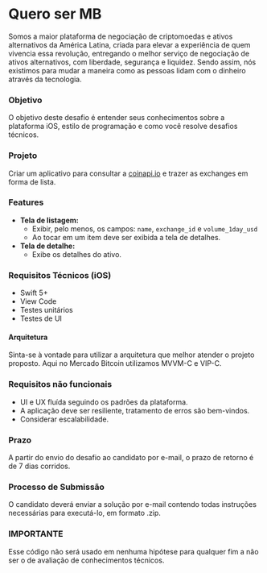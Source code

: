 # Quero ser MB

Somos a maior plataforma de negociação de criptomoedas e ativos alternativos da América Latina, criada para elevar a experiência de quem vivencia essa revolução, entregando o melhor serviço de negociação de ativos alternativos, com liberdade, segurança e liquidez. Sendo assim, nós existimos para mudar a maneira como as pessoas lidam com o dinheiro através da tecnologia.

### Objetivo

O objetivo deste desafio é entender seus conhecimentos sobre a plataforma iOS, estilo de programação e como você resolve desafios técnicos.

### Projeto
Criar um aplicativo para consultar a [coinapi.io](https://docs.coinapi.io/#list-all-exchanges) e trazer as exchanges em forma de lista.

### Features
-   **Tela de listagem:**
    - Exibir, pelo menos, os campos: `name`, `exchange_id` e `volume_1day_usd`
    - Ao tocar em um item deve ser exibida a tela de detalhes.
-   **Tela de detalhe:**
    - Exibe os detalhes do ativo.

### Requisitos Técnicos (iOS)
- Swift 5+
- View Code
- Testes unitários
- Testes de UI

#### Arquitetura

Sinta-se à vontade para utilizar a arquitetura que melhor atender o projeto proposto. Aqui no Mercado Bitcoin utilizamos MVVM-C e VIP-C.

### Requisitos não funcionais

- UI e UX fluída seguindo os padrões da plataforma.
- A aplicação deve ser resiliente, tratamento de erros são bem-vindos.
- Considerar escalabilidade.

### Prazo
A partir do envio do desafio ao candidato por e-mail, o prazo de retorno é de 7 dias corridos.

### Processo de Submissão
O candidato deverá enviar a solução por e-mail contendo todas instruções necessárias para executá-lo, em formato .zip.

### IMPORTANTE
Esse código não será usado em nenhuma hipótese para qualquer fim a não ser o de avaliação de conhecimentos técnicos.
